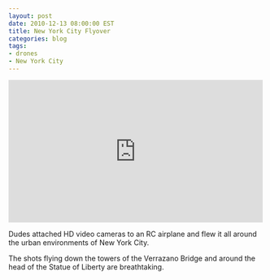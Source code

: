 ```yaml
---
layout: post
date: 2010-12-13 08:00:00 EST
title: New York City Flyover
categories: blog
tags:
- drones
- New York City
---
```


<iframe width="500" height="281" src="http://www.youtube.com/embed/M9cSxEqKQ78?rel=0" frameborder="0">NYC Drone Flight</iframe>

Dudes attached HD video cameras to an RC airplane and flew it all around the urban environments of New York City.

The shots flying down the towers of the Verrazano Bridge and around the head of the Statue of Liberty are breathtaking.